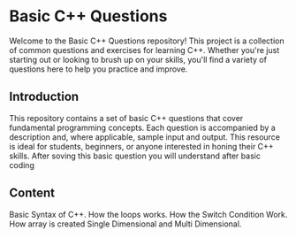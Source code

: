 # Basic C++ Questions

Welcome to the Basic C++ Questions repository! This project is a collection of common questions and exercises for learning C++. Whether you're just starting out or looking to brush up on your skills, you'll find a variety of questions here to help you practice and improve.

## Introduction

This repository contains a set of basic C++ questions that cover fundamental programming concepts. Each question is accompanied by a description and, where applicable, sample input and output. This resource is ideal for students, beginners, or anyone interested in honing their C++ skills.
After soving this basic question you will understand after basic coding

## Content 

Basic Syntax of C++.
How the loops works.
How the Switch Condition Work.
How array is created Single Dimensional and Multi Dimensional.

